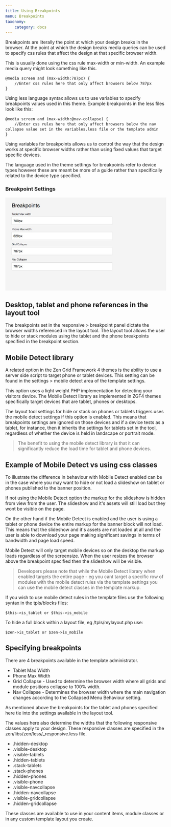 ```yaml
---
title: Using Breakpoints
menu: Breakpoints
taxonomy:
    category: docs
---
```



Breakpoints are literally the point at which your design breaks in the browser. At the point at which the design breaks media queries can be used to specify css rules that affect the design at that specific browser width.

This is usually done using the css rule max-width or min-width. An example media query might look something like this.

	@media screen and (max-width:787px) {
		//Enter css rules here that only affect browsers below 787px
	}

Using less language syntax allows us to use variables to specify breakpoints values used in this theme. Example breakpoints in the less files look like this:

	@media screen and (max-width:@nav-collapse) {
		//Enter css rules here that only affect browsers below the nav collapse value set in the variables.less file or the template admin
	}

Using variables for breakpoints allows us to control the way that the design works at specific browser widths rather than using fixed values that target specific devices.

The language used in the theme settings for breakpoints refer to device types however these are meant be more of a guide rather than specifically related to the device type specified.

### Breakpoint Settings
![Breakpoint Settings](/images/documentation/responsive/breakpoints.jpg)
  

Desktop, tablet and phone references in the layout tool
----
The breakpoints set in the responsive > breakpoint panel dictate the browser widths referenced in the layout tool. The layout tool allows the user to hide or stack modules using the tablet and the phone breakpoints specified in the breakpoint section.

Mobile Detect library
------
A related option in the Zen Grid Framework 4 themes is the ability to use a server side script to target phone or tablet devices. This setting can be found in the settings > mobile detect area of the template settings.

This option uses a light weight PHP implementation for detecting your visitors device. The Mobile Detect library as implemented in ZGF4 themes specifically target devices that are tablet, phones or desktops.

The layout tool settings for hide or stack on phones or tablets triggers uses the mobile detect settings if this option is enabled. This means that breakpoints settings are ignored on those devices and if a device tests as a tablet, for instance, then it inherits the settings for tablets set in the tool, regardless of whether the device is held in landscape or portrait mode.

> The benefit to using the mobile detect library is that it can significantly reduce the load time for tablet and phone devices.

Example of Mobile Detect vs using css classes
------
To illustrate the difference in behaviour with Mobile Detect enabled can be in the case where you may want to hide or not load a slideshow on tablet or phones published to the banner position. 

If not using the Mobile Detect option the markup for the slideshow is hidden from view from the user. The slideshow and it's assets will still load but they wont be visible on the page.

On the other hand if the Mobile Detect is enabled and the user is using a tablet or phone device the entire markup for the banner block will not load. This means that the slideshow and it's assets are not loaded at all and the user is able to download your page making significant savings in terms of bandwidth and page load speed.

Mobile Detect will only target mobile devices so on the desktop the markup loads regardless of the screensize. When the user resizes the browser above the breakpoint specified then the slideshow will be visible.

> Developers please note that while the Mobile Detect library when enabled targets the entire page - eg you cant target a specific row of modules with the mobile detect rules via the template settings you can use the mobile detect classes in the template markup.

If you wish to use mobile detect rules in the template files use the following syntax in the tpls/blocks files:

	$this->is_tablet or $this->is_mobile

To hide a full block within a layout file, eg /tpls/mylayout.php use:

	$zen->is_tablet or $zen->is_mobile	

Specifying breakpoints
----
There are 4 breakpoints available in the template administrator.

- Tablet Max Width 
- Phone Max Width
- Grid Collapse - Used to determine the browser width where all grids and module positions collapse to 100% width.
- Nav Collapse - Determines the browser width where the main navigation changes according to the Collapsed Menu Behaviour setting.

As mentioned above the breakpoints for the tablet and phones specified here tie into the settings available in the layout tool.

The values here also determine the widths that the following responsive classes apply to your design. These responsive classes are specified in the zen/libs/zen/less/_responsive.less file.

- .hidden-desktop
- .visible-desktop 
- .visible-tablets 
- .hidden-tablets
- .stack-tablets
- .stack-phones
- .hidden-phones
- .visible-phone
- .visible-navcollapse
- .hidden-navcollapse
- .visible-gridcollapse
- .hidden-gridcollapse


These classes are available to use in your content items, module classes or in any custom template layout you create.



